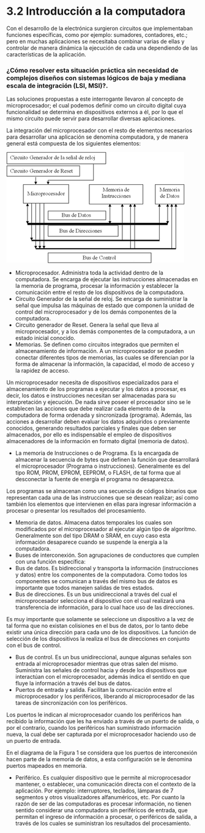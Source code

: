 # 3.2 Introducción a la computadora

Con el desarrollo de la electrónica surgieron circuitos que implementaban funciones específicas, como por ejemplo: sumadores, contadores, etc.; pero en muchas aplicaciones se necesitaba combinar varias de ellas y controlar de manera dinámica la ejecución de cada una dependiendo de las características de la aplicación.

### ¿Cómo resolver esta situación práctica sin necesidad de complejos diseños con sistemas lógicos de baja y mediana escala de integración \(LSI, MSI\)?.

Las soluciones propuestas a este interrogante llevaron al concepto de microprocesador; el cual podemos definir como un circuito digital cuya funcionalidad se determina en dispositivos externos a él, por lo que el mismo circuito puede servir para desarrollar diversas aplicaciones.

La integración del microprocesador con el resto de elementos necesarios para desarrollar una aplicación se denomina computadora, y de manera general está compuesta de los siguientes elementos:

![Diagrama b&#xE1;sico de una computadora](../.gitbook/assets/image%20%284%29.png)

*  Microprocesador. Administra toda la actividad dentro de la computadora. Se encarga de ejecutar las instrucciones almacenadas en la memoria de programa, procesar la información y establecer la comunicación entre el resto de los dispositivos de la computadora.
* Circuito Generador de la señal de reloj. Se encarga de suministrar la señal que impulsa las máquinas de estado que componen la unidad de control del microprocesador y de los demás componentes de la computadora.
* Circuito generador de Reset. Genera la señal que lleva al microprocesador, y a los demás componentes de la computadora, a un estado inicial conocido.
*  Memorias. Se definen como circuitos integrados que permiten el almacenamiento de información. A un microprocesador se pueden conectar diferentes tipos de memorias, las cuales se diferencian por la forma de almacenar la información, la capacidad, el modo de acceso y la rapidez de acceso.

Un microprocesador necesita de dispositivos especializados para el almacenamiento de los programas a ejecutar y los datos a procesar, es decir, los datos e instrucciones necesitan ser almacenadas para su interpretación y ejecución. De nada sirve poseer el procesador sino se le establecen las acciones que debe realizar cada elemento de la computadora de forma ordenada y sincronizada \(programa\). Además, las acciones a desarrollar deben evaluar los datos adquiridos o previamente conocidos, generando resultados parciales y finales que deben ser almacenados, por ello es indispensable el empleo de dispositivos almacenadores de la información en formato digital \(memoria de datos\).

*  La memoria de Instrucciones o de Programa. Es la encargada de almacenar la secuencia de bytes que definen la función que desarrollará el microprocesador \(Programa o instrucciones\). Generalmente es del tipo ROM, PROM, EPROM, EEPROM, o FLASH, de tal forma que al desconectar la fuente de energía el programa no desaparezca.

Los programas se almacenan como una secuencia de códigos binarios que representan cada una de las instrucciones que se desean realizar; así como también los elementos que intervienen en ellas para ingresar información a procesar o presentar los resultados del procesamiento.

* Memoria de datos. Almacena datos temporales los cuales son modificados por el microprocesador al ejecutar algún tipo de algoritmo. Generalmente son del tipo DRAM o SRAM, en cuyo caso esta información desaparece cuando se suspende la energía a la computadora.
* Buses de interconexión. Son agrupaciones de conductores que cumplen con una función específica:
* Bus de datos. Es bidireccional y transporta la información \(instrucciones y datos\) entre los componentes de la computadora. Como todos los componentes se comunican a través del mismo bus de datos es importante que todos manejen salidas de tres estados.
*  Bus de direcciones. Es un bus unidireccional a través del cual el microprocesador selecciona el dispositivo con el cual realizará una transferencia de información, para lo cual hace uso de las direcciones.

Es muy importante que solamente se seleccione un dispositivo a la vez de tal forma que no existan colisiones en el bus de datos, por lo tanto debe existir una única dirección para cada uno de los dispositivos. La función de selección de los dispositivos la realiza el bus de direcciones en conjunto con el bus de control.

* Bus de control. Es un bus unidireccional, aunque algunas señales son entrada al microprocesador mientras que otras salen del mismo. Suministra las señales de control hacia y desde los dispositivos que interactúan con el microprocesador, además indica el sentido en que fluye la información a través del bus de datos.
* Puertos de entrada y salida. Facilitan la comunicación entre el microprocesador y los periféricos, liberando al microprocesador de las tareas de sincronización con los periféricos.

Los puertos le indican al microprocesador cuando los periféricos han recibido la información que les ha enviado a través de un puerto de salida, o por el contrario, cuando los periféricos han suministrado información nueva, la cual debe ser capturada por el microprocesador haciendo uso de un puerto de entrada.

En el diagrama de la Figura 1 se considera que los puertos de interconexión hacen parte de la memoria de datos, a esta configuración se le denomina puertos mapeados en memoria.

* Periférico. Es cualquier dispositivo que le permite al microprocesador mantener, o establecer, una comunicación directa con el contexto de la aplicación. Por ejemplo: interruptores, teclados, lámparas de 7 segmentos y otros visualizadores alfanuméricos, etc. Por cuanto la razón de ser de las computadoras es procesar información, no tienen sentido considerar una computadora sin periféricos de entrada, que permitan el ingreso de información a procesar, o periféricos de salida, a través de los cuales se suministran los resultados del procesamiento. 





